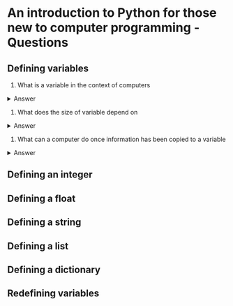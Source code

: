 # An introduction to Python for those new to computer programming - Questions

## Defining variables

1. What is a variable in the context of computers

<details>
<summary>Answer</summary>
A variable is a space within a computer's memory that information can be copied into.
</details>

1. What does the size of variable depend on

<details>
<summary>Answer</summary>
The size of the variable depends on its type and number of elements associated with it
</details>

1. What can a computer do once information has been copied to a variable

<details>
<summary>Answer</summary>
The computer can operate on the variable and update its value
</details>

## Defining an integer

## Defining a float

## Defining a string

## Defining a list

## Defining a dictionary

## Redefining variables